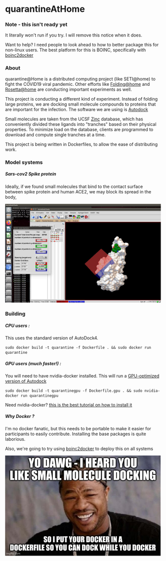 # quarantineAtHome

### Note - this isn't ready yet

It literally won't run if you try. I will remove this notice when it does.

Want to help? I need people to look ahead to how to better package this for non-linux users. The best platform for this is BOINC, specifically with [boinc2docker](https://github.com/marius311/boinc-server-docker/blob/master/docs/cookbook.md) 

### About

quarantine@Home is a distributed computing project (like SETI@home) to fight the COVID19 viral pandemic.
 Other efforts like [Folding@home](https://foldingathome.org/2020/03/15/coronavirus-what-were-doing-and-how-you-can-help-in-simple-terms/) and [Rosetta@home](https://www.ipd.uw.edu/2020/02/rosettas-role-in-fighting-coronavirus/) are conducting important experiments as well.
 
 This project is conducting a different kind of experiment. Instead of folding large proteins, we are docking small molecule compounds to proteins that are important for the infection. The software we are using is [Autodock](http://autodock.scripps.edu/)
 
 Small molecules are taken from the UCSF [Zinc](https://zinc.docking.org/) database, which has conveniently divided these ligands into "tranches" based on their physical properties. To minimize load on the database, clients are programmed to download and compute single tranches at a time.

This project is being written in Dockerfiles, to allow the ease of distributing work.

### Model systems

##### Sars-cov2 Spike protein
Ideally, if we found small molecules that bind to the contact surface between spike protein and human ACE2, we may block its spread in the body,

![alt text](img/spike1.jpg "Spike protein")



### Building


##### CPU users :
This uses the standard version of AutoDock4.

    sudo docker build -t quarantine -f Dockerfile . && sudo docker run quarantine

##### GPU users (much faster!) :
You will need to have nvidia-docker installed. This will run a [GPU-optimized version of Autodock](https://github.com/ccsb-scripps/AutoDock-GPU) 

    sudo docker build -t quarantinegpu -f Dockerfile.gpu . && sudo nvidia-docker run quarantinegpu
    
Need nvidia-docker? [this is the best tutorial on how to install it](https://medium.com/@sh.tsang/docker-tutorial-5-nvidia-docker-2-0-installation-in-ubuntu-18-04-cb80f17cac65)


##### Why Docker ?

I'm no docker fanatic, but this needs to be portable to make it easier for participants to easily contribute. Installing the base packages is quite laborious.

Also, we're going to try using [boinc2docker](https://github.com/marius311/boinc-server-docker/blob/master/docs/cookbook.md) to deploy this on all systems

![alt text](img/dawg.jpg "Yo Dawg!")
